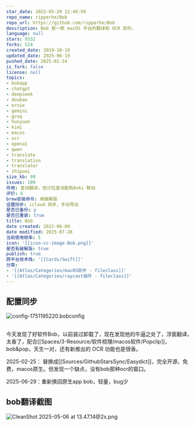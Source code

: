 ```yaml
---
star_date: 2022-05-20 12:40:59
repo_name: ripperhe/Bob
repo_url: https://github.com/ripperhe/Bob
description: Bob 是一款 macOS 平台的翻译和 OCR 软件。
language: null
stars: 9332
forks: 524
created_date: 2019-10-19
updated_date: 2025-06-19
pushed_date: 2025-01-24
is_fork: false
license: null
topics:
- bobapp
- chatgpt
- deepseek
- doubao
- ernie
- gemini
- groq
- hunyuan
- kimi
- macos
- ocr
- openai
- qwen
- translate
- translation
- translator
- zhipuai
size_kb: 99
issues: 109
作用: 查词翻译，但沙拉查词能和Anki 联动
评价: 6
brew安装命令: 用破解版
设置同步: icloud 同步，手动导出
是否已备份: y
是否已重装: true
title: Bob
date created: 2022-06-09
date modified: 2025-07-28
当前使用频率: 5
icon: '[[icon-cc-image-Bob.png]]'
是否有破解版: true
publish: true
跨平台技术栈: '[[Cards/Swift]]'
分类:
- '[[Atlas/Categories/macOS软件 - fileclass]]'
- '[[Atlas/Categories/raycast插件 - fileclass]]'
---
```


## 配置同步

![config-1751195220.bobconfig](https://drive.google.com/open?id=1WL5yk6KGtAakSvXdzbuHIRX8a4J3x4HN)

##

今天发现了好软件Bob，以前装过卸载了，现在发现他的牛逼之处了，浮窗翻译，太香了，配合[[Spaces/3-Resource/软件梳理/macos软件/Popclip]]，bob&pop，天生一对，还有新推出的 OCR 功能也是很香。

2025-02-25： 替换成[[Sources/GithubStarsSync/Easydict]]，完全开源，免费，macos原生。但发现一个缺点，没有bob那种ocr的窗口。

2025-06-29：重新换回原生app bob，轻量，bug少

## bob翻译截图

![CleanShot 2025-05-06 at 13.47.14@2x.png](https://pub-pic.oldwinter.top/2025/05/1473aeba8b2074c2ca65fefce3b0471f.png)

